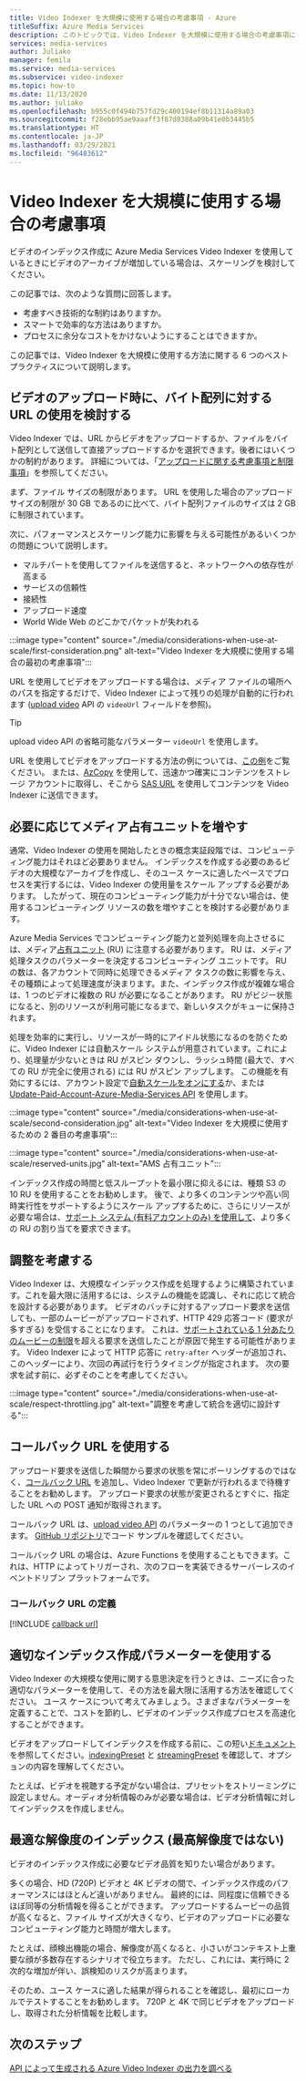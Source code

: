 ```yaml
---
title: Video Indexer を大規模に使用する場合の考慮事項 - Azure
titleSuffix: Azure Media Services
description: このトピックでは、Video Indexer を大規模に使用する場合の考慮事項について説明します。
services: media-services
author: Juliako
manager: femila
ms.service: media-services
ms.subservice: video-indexer
ms.topic: how-to
ms.date: 11/13/2020
ms.author: juliako
ms.openlocfilehash: b955c0f494b757fd29c400194ef8b11314a89a03
ms.sourcegitcommit: f28ebb95ae9aaaff3f87d8388a09b41e0b3445b5
ms.translationtype: HT
ms.contentlocale: ja-JP
ms.lasthandoff: 03/29/2021
ms.locfileid: "96483612"
---
```

# <a name="things-to-consider-when-using-video-indexer-at-scale"></a>Video Indexer を大規模に使用する場合の考慮事項

ビデオのインデックス作成に Azure Media Services Video Indexer を使用しているときにビデオのアーカイブが増加している場合は、スケーリングを検討してください。 

この記事では、次のような質問に回答します。

* 考慮すべき技術的な制約はありますか。
* スマートで効率的な方法はありますか。
* プロセスに余分なコストをかけないようにすることはできますか。

この記事では、Video Indexer を大規模に使用する方法に関する 6 つのベスト プラクティスについて説明します。

## <a name="when-uploading-videos-consider-using-a-url-over-byte-array"></a>ビデオのアップロード時に、バイト配列に対する URL の使用を検討する

Video Indexer では、URL からビデオをアップロードするか、ファイルをバイト配列として送信して直接アップロードするかを選択できます。後者にはいくつかの制約があります。 詳細については、「[アップロードに関する考慮事項と制限事項](upload-index-videos.md#uploading-considerations-and-limitations)」を参照してください。

まず、ファイル サイズの制限があります。 URL を使用した場合のアップロード サイズの制限が 30 GB であるのに比べて、バイト配列ファイルのサイズは 2 GB に制限されています。

次に、パフォーマンスとスケーリング能力に影響を与える可能性があるいくつかの問題について説明します。

* マルチパートを使用してファイルを送信すると、ネットワークへの依存性が高まる 
* サービスの信頼性 
* 接続性 
* アップロード速度 
* World Wide Web のどこかでパケットが失われる

:::image type="content" source="./media/considerations-when-use-at-scale/first-consideration.png" alt-text="Video Indexer を大規模に使用する場合の最初の考慮事項":::

URL を使用してビデオをアップロードする場合は、メディア ファイルの場所へのパスを指定するだけで、Video Indexer によって残りの処理が自動的に行われます ([upload video](https://api-portal.videoindexer.ai/docs/services/Operations/operations/Upload-Video?&pattern=upload) API の `videoUrl` フィールドを参照)。

> [!TIP]
> upload video API の省略可能なパラメーター `videoUrl` を使用します。

URL を使用してビデオをアップロードする方法の例については、[この例](upload-index-videos.md#code-sample)をご覧ください。 または、[AzCopy](../../storage/common/storage-use-azcopy-v10.md) を使用して、迅速かつ確実にコンテンツをストレージ アカウントに取得し、そこから [SAS URL](../../storage/common/storage-sas-overview.md) を使用してコンテンツを Video Indexer に送信できます。

## <a name="increase-media-reserved-units-if-needed"></a>必要に応じてメディア占有ユニットを増やす

通常、Video Indexer の使用を開始したときの概念実証段階では、コンピューティング能力はそれほど必要ありません。 インデックスを作成する必要のあるビデオの大規模なアーカイブを作成し、そのユース ケースに適したペースでプロセスを実行するには、Video Indexer の使用量をスケール アップする必要があります。 したがって、現在のコンピューティング能力が十分でない場合は、使用するコンピューティング リソースの数を増やすことを検討する必要があります。

Azure Media Services でコンピューティング能力と並列処理を向上させるには、メディア[占有ユニット](../latest/concept-media-reserved-units.md) (RU) に注意する必要があります。 RU は、メディア処理タスクのパラメーターを決定するコンピューティング ユニットです。 RU の数は、各アカウントで同時に処理できるメディア タスクの数に影響を与え、その種類によって処理速度が決まります。また、インデックス作成が複雑な場合は、1 つのビデオに複数の RU が必要になることがあります。 RU がビジー状態になると、別のリソースが利用可能になるまで、新しいタスクがキューに保持されます。

処理を効率的に実行し、リソースが一時的にアイドル状態になるのを防ぐために、Video Indexer には自動スケール システムが用意されています。これにより、処理量が少ないときは RU がスピン ダウンし、ラッシュ時間 (最大で、すべての RU が完全に使用される) には RU がスピン アップします。 この機能を有効にするには、アカウント設定で[自動スケールをオンにする](manage-account-connected-to-azure.md#autoscale-reserved-units)か、または [Update-Paid-Account-Azure-Media-Services API](https://api-portal.videoindexer.ai/docs/services/Operations/operations/Update-Paid-Account-Azure-Media-Services?&pattern=update) を使用します。

:::image type="content" source="./media/considerations-when-use-at-scale/second-consideration.jpg" alt-text="Video Indexer を大規模に使用するための 2 番目の考慮事項":::

:::image type="content" source="./media/considerations-when-use-at-scale/reserved-units.jpg" alt-text="AMS 占有ユニット":::

インデックス作成の時間と低スループットを最小限に抑えるには、種類 S3 の 10 RU を使用することをお勧めします。 後で、より多くのコンテンツや高い同時実行性をサポートするようにスケール アップするために、さらにリソースが必要な場合は、[サポート システム (有料アカウントのみ) を使用して](https://ms.portal.azure.com/#blade/Microsoft_Azure_Support/HelpAndSupportBlade/newsupportrequest)、より多くの RU の割り当てを要求できます。

## <a name="respect-throttling"></a>調整を考慮する

Video Indexer は、大規模なインデックス作成を処理するように構築されています。これを最大限に活用するには、システムの機能を認識し、それに応じて統合を設計する必要があります。 ビデオのバッチに対するアップロード要求を送信しても、一部のムービーがアップロードされず、HTTP 429 応答コード (要求が多すぎる) を受信することになります。 これは、[サポートされている 1 分あたりのムービーの制限](upload-index-videos.md#uploading-considerations-and-limitations)を超える要求を送信したことが原因で発生する可能性があります。 Video Indexer によって HTTP 応答に `retry-after` ヘッダーが追加され、このヘッダーにより、次回の再試行を行うタイミングが指定されます。 次の要求を試す前に、必ずそのことを考慮してください。

:::image type="content" source="./media/considerations-when-use-at-scale/respect-throttling.jpg" alt-text="調整を考慮して統合を適切に設計する":::

## <a name="use-callback-url"></a>コールバック URL を使用する

アップロード要求を送信した瞬間から要求の状態を常にポーリングするのではなく、[コールバック URL](upload-index-videos.md#callbackurl) を追加し、Video Indexer で更新が行われるまで待機することをお勧めします。 アップロード要求の状態が変更されるとすぐに、指定した URL への POST 通知が取得されます。

コールバック URL は、[upload video API](https://api-portal.videoindexer.ai/docs/services/Operations/operations/Upload-Video?&pattern=upload) のパラメーターの 1 つとして追加できます。 [GitHub リポジトリ](https://github.com/Azure-Samples/media-services-video-indexer/tree/master/)でコード サンプルを確認してください。 

コールバック URL の場合は、Azure Functions を使用することもできます。これは、HTTP によってトリガーされ、次のフローを実装できるサーバーレスのイベントドリブン プラットフォームです。

### <a name="callback-url-definition"></a>コールバック URL の定義

[!INCLUDE [callback url](./includes/callback-url.md)]

## <a name="use-the-right-indexing-parameters-for-you"></a>適切なインデックス作成パラメーターを使用する

Video Indexer の大規模な使用に関する意思決定を行うときは、ニーズに合った適切なパラメーターを使用して、その方法を最大限に活用する方法を確認してください。 ユース ケースについて考えてみましょう。さまざまなパラメーターを定義することで、コストを節約し、ビデオのインデックス作成プロセスを高速化することができます。

ビデオをアップロードしてインデックスを作成する前に、この短い[ドキュメント](upload-index-videos.md)を参照してください。[indexingPreset](upload-index-videos.md#indexingpreset) と [streamingPreset](upload-index-videos.md#streamingpreset) を確認して、オプションの内容を理解してください。

たとえば、ビデオを視聴する予定がない場合は、プリセットをストリーミングに設定しません。オーディオ分析情報のみが必要な場合は、ビデオ分析情報に対してインデックスを作成しません。

## <a name="index-in-optimal-resolution-not-highest-resolution"></a>最適な解像度のインデックス (最高解像度ではない)

ビデオのインデックス作成に必要なビデオ品質を知りたい場合があります。 

多くの場合、HD (720P) ビデオと 4K ビデオの間で、インデックス作成のパフォーマンスにはほとんど違いがありません。 最終的には、同程度に信頼できるほぼ同等の分析情報を得ることができます。 アップロードするムービーの品質が高くなると、ファイル サイズが大きくなり、ビデオのアップロードに必要なコンピューティング能力と時間が増大します。

たとえば、顔検出機能の場合、解像度が高くなると、小さいがコンテキスト上重要な顔が多数存在するシナリオで役立ちます。 ただし、これには、実行時に 2 次的な増加が伴い、誤検知のリスクが高まります。

そのため、ユース ケースに適した結果が得られることを確認し、最初にローカルでテストすることをお勧めします。 720P と 4K で同じビデオをアップロードし、取得された分析情報を比較します。

## <a name="next-steps"></a>次のステップ

[API によって生成される Azure Video Indexer の出力を調べる](video-indexer-output-json-v2.md)